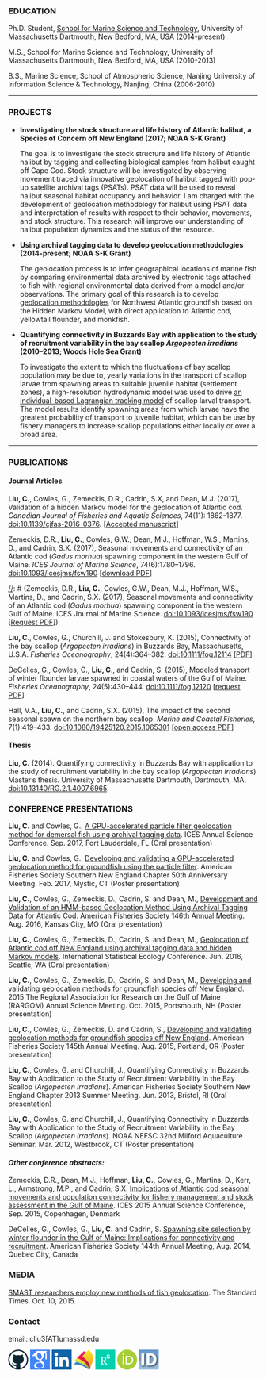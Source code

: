 ### EDUCATION
Ph.D. Student, [School for Marine Science and Technology](http://www.umassd.edu/smast/), University of Massachusetts Dartmouth,
New Bedford, MA, USA (2014-present)


M.S., School for Marine Science and Technology, University of Massachusetts Dartmouth,
New Bedford, MA, USA (2010-2013)  

B.S., Marine Science, School of Atmospheric Science, Nanjing University of Information Science & Technology,
Nanjing, China (2006-2010)

---

### PROJECTS
* __Investigating the stock structure and life history of Atlantic halibut, a Species of Concern off New England (2017; NOAA S-K Grant)__

   The goal is to investigate the stock structure and life history of Atlantic halibut by tagging and collecting biological samples from halibut caught off Cape Cod. Stock structure will be investigated by observing movement traced via innovative geolocation of halibut tagged with pop-up satellite archival tags (PSATs). PSAT data will be used to reveal halibut seasonal habitat occupancy and behavior. I am charged with the development of geolocation methodology for halibut using PSAT data and interpretation of results with respect to their behavior, movements, and stock structure. This research will improve our understanding of halibut population dynamics and the status of the resource. 

* __Using archival tagging data to develop geolocation methodologies (2014-present; NOAA S-K Grant)__

   The geolocation process is to infer geographical locations of marine fish by comparing environmental data archived by electronic tags attached to fish with regional environmental data derived from a model and/or observations. The primary goal of this research is to develop [geolocation methodologies](https://github.com/cliu3/hmm_smast) for Northwest Atlantic groundfish based on the Hidden Markov Model, with direct application to Atlantic cod, yellowtail flounder, and monkfish. 

* __Quantifying connectivity in Buzzards Bay with application to the study of recruitment variability in the bay scallop *Argopecten irradians* (2010–2013; Woods Hole Sea Grant)__

   To investigate the extent to which the fluctuations of bay scallop population may be due to, yearly variations in the transport of scallop larvae from spawning areas to suitable juvenile habitat (settlement zones), a high-resolution hydrodynamic model was used to drive [an individual-based Lagrangian tracking model](https://github.com/cliu3/fiscm) of scallop larval transport. The model results identify spawning areas from which larvae have the greatest probability of transport to juvenile habitat, which can be use by fishery managers to increase scallop populations either locally or over a broad area.

---

### PUBLICATIONS

#### Journal Articles

**Liu, C.**, Cowles, G., Zemeckis, D.R., Cadrin, S.X, and Dean, M.J. (2017), Validation of a hidden Markov model for the geolocation of Atlantic cod. *Canadian Journal of Fisheries and Aquatic Sciences*, 74(11): 1862-1877. [doi:10.1139/cjfas-2016-0376](http://dx.doi.org/10.1139/cjfas-2016-0376). [[Accepted manuscript](documents/CJFAS_validation.pdf)]

Zemeckis, D.R., **Liu, C.**, Cowles, G.W., Dean, M.J., Hoffman, W.S., Martins, D., and Cadrin, S.X. (2017), Seasonal movements and connectivity of an Atlantic cod (*Gadus morhua*) spawning component in the western Gulf of Maine. *ICES Journal of Marine Science*, 74(6):1780–1796. [doi:10.1093/icesjms/fsw190](https://goo.gl/j0rmgw) [[download PDF](https://academic.oup.com/icesjms/article/74/6/1780/2907792/Seasonal-movements-and-connectivity-of-an-Atlantic?guestAccessKey=e6b1993d-59cd-4395-9095-5bb65c13f829)]

[//]: # (Zemeckis, D.R., **Liu, C.**, Cowles, G.W., Dean, M.J., Hoffman, W.S., Martins, D., and Cadrin, S.X. (2017), Seasonal movements and connectivity of an Atlantic cod (*Gadus morhua*) spawning component in the western Gulf of Maine. ICES Journal of Marine Science. [doi:10.1093/icesjms/fsw190](http://icesjms.oxfordjournals.org/content/early/2017/01/15/icesjms.fsw190.abstract) [<A HREF="mailto:cliu3@umassd.edu?Subject=Paper%20request&Body=I%20would%20like%20to%20request%20the%20PDF%20file%20for%20the%20following%20paper%3A%0A%0AZemeckis%2C%20D.R.%2C%20Liu%2C%20C.%2C%20Cowles%2C%20G.W.%2C%20Dean%2C%20M.J.%2C%20Hoffman%2C%20W.S.%2C%20Martins%2C%20D.%2C%20and%20Cadrin%2C%20S.X.%20%282017%29%2C%20Seasonal%20movements%20and%20connectivity%20of%20an%20Atlantic%20cod%20%28Gadus%20morhua%29%20spawning%20component%20in%20the%20western%20Gulf%20of%20Maine.%20ICES%20Journal%20of%20Marine%20Science.%20doi%3A10.1093/icesjms/fsw190%0A%0A">Request PDF</A>])

**Liu, C**., Cowles, G., Churchill, J. and Stokesbury, K. (2015), Connectivity of the bay scallop (*Argopecten irradians*) in Buzzards Bay, Massachusetts, U.S.A. *Fisheries Oceanography*, 24(4):364–382. [doi:10.1111/fog.12114](http://dx.doi.org/10.1111/fog.12114) [[PDF](documents/bay_scallop_FOG_revision_unmarked.pdf)]

DeCelles, G., Cowles, G., **Liu, C**., and Cadrin, S. (2015), Modeled transport of winter flounder larvae spawned in coastal waters of the Gulf of Maine. *Fisheries Oceanography*, 24(5):430–444. [doi:10.1111/fog.12120](http://dx.doi.org/10.1111/fog.12120) [<A HREF="mailto:cliu3@umassd.edu?Subject=Paper%20request&Body=I%20would%20like%20to%20request%20the%20PDF%20file%20for%20the%20following%20paper%3A%0A%0ADeCelles%2C%20G.%2C%20Cowles%2C%20G.%2C%20Liu%2C%20C.%2C%20and%20Cadrin%2C%20S.%20%282015%29%2C%20Modeled%20transport%20of%20winter%20flounder%20larvae%20spawned%20in%20coastal%20waters%20of%20the%20Gulf%20of%20Maine.%20Fisheries%20Oceanography%2C%2024%285%29%3A430-444.%20doi%3A10.1111/fog.12120%0A%0A">request PDF</A>]

Hall, V.A., **Liu, C.**, and Cadrin, S.X. (2015), The impact of the second seasonal spawn on the northern bay scallop. *Marine and Coastal Fisheries*, 7(1):419–433. [doi:10.1080/19425120.2015.1065301](http://dx.doi.org/10.1080/19425120.2015.1065301) [[open access PDF](http://www.tandfonline.com/doi/pdf/10.1080/19425120.2015.1065301?needAccess=true)]

[//]: # (##### *Submitted Manuscripts in Review:*)


[//]: # (##### *Manuscripts in Preparation:*)



#### Thesis
**Liu, C.** (2014). Quantifying connectivity in Buzzards Bay with application to the study of recruitment variability in the bay scallop (*Argopecten irradians*) Master’s thesis. University of Massachusetts Dartmouth, Dartmouth, MA. [doi:10.13140/RG.2.1.4007.6965](http://dx.doi.org/10.13140/RG.2.1.4007.6965).

### CONFERENCE PRESENTATIONS
**Liu, C.** and Cowles, G., [A GPU-accelerated particle filter geolocation method for demersal fish using archival tagging data](http://ices.dk/_layouts/15/ASCProgram/downloadpdf/downloadpdf.ashx?generatepdf=http://ices.dk/sites/pub/ascabstract2017/Abstracts/ICESASCAbstract.docx). ICES Annual Science Conference. Sep. 2017, Fort Lauderdale, FL (Oral presentation)

**Liu, C.** and Cowles, G., [Developing and validating a GPU-accelerated geolocation method for groundfish using the particle filter](documents/snec-2017-poster2.pdf). American Fisheries Society Southern New England Chapter 50th Anniversary Meeting. Feb. 2017, Mystic, CT (Poster presentation)

**Liu, C.**, Cowles, G., Zemeckis, D., Cadrin, S. and Dean, M., [Development and Validation of an HMM-based Geolocation Method Using Archival Tagging Data for Atlantic Cod](https://afs.confex.com/afs/2016/meetingapp.cgi/Paper/24545). American Fisheries Society 146th Annual Meeting. Aug. 2016, Kansas City, MO (Oral presentation)

**Liu, C.**, Cowles, G., Zemeckis, D., Cadrin, S. and Dean, M., [Geolocation of Atlantic cod off New England using archival tagging data and hidden Markov models](documents/ISEC2016_ABSRACT.pdf). International Statistical Ecology Conference. Jun. 2016, Seattle, WA (Oral presentation)

**Liu, C.**, Cowles, G., Zemeckis, D., Cadrin, S. and Dean, M., [Developing and validating geolocation methods for groundfish species off New England](documents/P14_Liu.pdf). 2015 The Regional Association for Research on the Gulf of Maine (RARGOM) Annual Science Meeting. Oct. 2015, Portsmouth, NH (Poster presentation)

**Liu, C.**, Cowles, G., Zemeckis, D. and Cadrin, S., [Developing and validating geolocation methods for groundfish species off New England](https://afs.confex.com/afs/2015/webprogram/Paper21103.html). American Fisheries Society 145th Annual Meeting. Aug. 2015, Portland, OR (Poster presentation)

**Liu, C.**, Cowles, G. and Churchill, J., Quantifying Connectivity in Buzzards Bay with Application to the Study of Recruitment Variability in the Bay Scallop (*Argopecten irradians*). American Fisheries Society Southern New England Chapter 2013 Summer Meeting. Jun. 2013, Bristol, RI (Oral presentation)

**Liu, C.**, Cowles, G. and Churchill, J., Quantifying Connectivity in Buzzards Bay with Application to the Study of Recruitment Variability in the Bay Scallop (*Argopecten irradians*). NOAA NEFSC 32nd Milford Aquaculture Seminar. Mar. 2012, Westbrook, CT (Poster presentation)

#### *Other conference abstracts:*
Zemeckis, D.R., Dean, M.J., Hoffman, **Liu, C.**, Cowles, G., Martins, D., Kerr, L., Armstrong, M.P., and Cadrin, S.X. [Implications of Atlantic cod seasonal movements and population connectivity for fishery management and stock assessment in the Gulf of Maine](http://www.ices.dk/sites/pub/ASCExtendedAbstracts/Shared%20Documents/E%20-%20Beyond%20ocean%20connectivity.%20Embracing%20advances%20on%20early%20life%20stages%20and%20adult%20connectivity%20to%20assessment%20and%20management/E1015.pdf). ICES 2015 Annual Science Conference, Sep. 2015, Copenhagen, Denmark

DeCelles, G., Cowles, G., **Liu, C.** and Cadrin, S. [Spawning site selection by winter flounder in the Gulf of Maine: Implications for connectivity and recruitment](https://afs.confex.com/afs/2014/webprogram/Paper14129.html). American Fisheries Society 144th Annual Meeting, Aug. 2014, Quebec City, Canada

### MEDIA

[SMAST researchers employ new methods of fish geolocation](http://www.southcoasttoday.com/article/20151009/NEWS/151009357). The Standard Times. Oct. 10, 2015.

### Contact
email: cliu3[AT]umassd.edu

[![Foo](/images/github-64.png)](https://github.com/cliu3)
<a href="https://scholar.google.com/citations?user=5gnCgYsAAAAJ"><img src="/images/google_scholar.png" width="40"></a>
[![Foo](/images/linkedin.png)](https://www.linkedin.com/in/chang-liu-92023728)
<a href="https://academic.microsoft.com/#/detail/2444526164"><img src="/images/microsoftacademicsearch-icon.jpg" width="40"></a>
<a href="https://www.researchgate.net/profile/Chang_Liu17"><img src="/images/researchgate.png" width="40"></a>
[![Foo](/images/orcid.gif)](http://orcid.org/0000-0003-3663-7671)
[![Foo](/images/ResearchID.jpg)](http://www.researcherid.com/rid/K-6620-2015)
